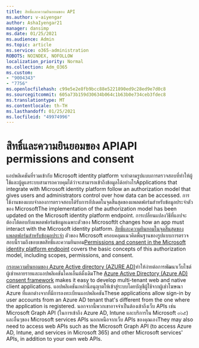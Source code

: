 ```yaml
---
title: สิทธิ์และความยินยอมของ API
ms.author: v-aiyengar
author: AshaIyengar21
manager: dansimp
ms.date: 01/25/2021
ms.audience: Admin
ms.topic: article
ms.service: o365-administration
ROBOTS: NOINDEX, NOFOLLOW
localization_priority: Normal
ms.collection: Adm_O365
ms.custom:
- "9004343"
- "7756"
ms.openlocfilehash: c99e5e2e8fb9bcc88e5221890ed9c28ed9e7d0c8
ms.sourcegitcommit: 605a73b159d30634b064c1b63b0e734ceb3fdec8
ms.translationtype: MT
ms.contentlocale: th-TH
ms.lasthandoff: 01/25/2021
ms.locfileid: "49974996"
---
```

# <a name="api-permissions-and-consent"></a><span data-ttu-id="a8dba-102">สิทธิ์และความยินยอมของ API</span><span class="sxs-lookup"><span data-stu-id="a8dba-102">API permissions and consent</span></span>

<span data-ttu-id="a8dba-103">แอปพลิเคชันที่รวมเข้ากับ Microsoft identity platform จะทำตามรูปแบบการตรวจสอบที่ทำให้ผู้ใช้และผู้ดูแลระบบสามารถควบคุมได้ว่าจะสามารถเข้าถึงข้อมูลได้อย่างไร</span><span class="sxs-lookup"><span data-stu-id="a8dba-103">Applications that integrate with Microsoft identity platform follow an authorization model that gives users and administrators control over how data can be accessed.</span></span> <span data-ttu-id="a8dba-104">การใช้งานของแบบจำลองการตรวจสอบได้รับการอัปเดตในจุดสิ้นสุดของแพลตฟอร์มสำหรับข้อมูลประจำตัวของ Microsoft</span><span class="sxs-lookup"><span data-stu-id="a8dba-104">The implementation of the authorization model has been updated on the Microsoft identity platform endpoint.</span></span> <span data-ttu-id="a8dba-105">การเปลี่ยนแปลงวิธีที่แอปจะต้องโต้ตอบกับแพลตฟอร์มข้อมูลเฉพาะตัวของ Microsoft</span><span class="sxs-lookup"><span data-stu-id="a8dba-105">It changes how an app must interact with the Microsoft identity platform.</span></span> <span data-ttu-id="a8dba-106">[สิทธิ์และความยินยอมในจุดสิ้นสุดของแพลตฟอร์มสำหรับข้อมูลประจำ](https://docs.microsoft.com/azure/active-directory/develop/v2-permissions-and-consent) ตัวของ Microsoft ครอบคลุมแนวคิดพื้นฐานของรูปแบบการตรวจสอบนี้รวมถึงขอบเขตสิทธิ์และความยินยอม</span><span class="sxs-lookup"><span data-stu-id="a8dba-106">[Permissions and consent in the Microsoft identity platform endpoint](https://docs.microsoft.com/azure/active-directory/develop/v2-permissions-and-consent) covers the basic concepts of this authorization model, including scopes, permissions, and consent.</span></span>

<span data-ttu-id="a8dba-107">[กรอบความยินยอมของ Azure Active directory (AZURE AD)](https://docs.microsoft.com/azure/active-directory/develop/consent-framework)ทำให้ง่ายต่อการพัฒนาเว็บไซต์ผู้เช่าหลายรายและแอปพลิเคชันไคลเอ็นต์ดั้งเดิม</span><span class="sxs-lookup"><span data-stu-id="a8dba-107">The [Azure Active Directory (Azure AD) consent framework](https://docs.microsoft.com/azure/active-directory/develop/consent-framework) makes it easy to develop multi-tenant web and native client applications.</span></span> <span data-ttu-id="a8dba-108">แอปพลิเคชันเหล่านี้อนุญาตให้เข้าสู่ระบบโดยบัญชีผู้ใช้จากผู้เช่าโฆษณา Azure ที่แตกต่างจากที่มีการลงทะเบียนแอปพลิเคชัน</span><span class="sxs-lookup"><span data-stu-id="a8dba-108">These applications allow sign-in by user accounts from an Azure AD tenant that's different from the one where the application is registered.</span></span> <span data-ttu-id="a8dba-109">นอกจากนี้พวกเขาอาจจำเป็นต้องเข้าถึงเว็บ APIs เช่น Microsoft Graph API (ในการเข้าถึง Azure AD, Intune และบริการใน Microsoft ๓๖๕) และอื่นๆของ Microsoft services APIs นอกเหนือจากเว็บ APIs ของคุณเอง</span><span class="sxs-lookup"><span data-stu-id="a8dba-109">They may also need to access web APIs such as the Microsoft Graph API (to access Azure AD, Intune, and services in Microsoft 365) and other Microsoft services' APIs, in addition to your own web APIs.</span></span>

